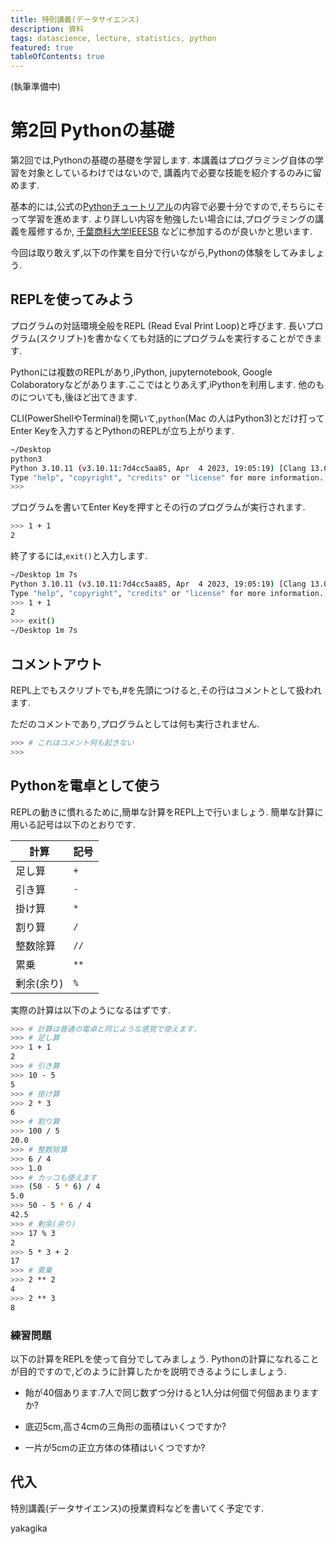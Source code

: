 ```yaml
---
title: 特別講義(データサイエンス)
description: 資料
tags: datascience, lecture, statistics, python
featured: true
tableOfContents: true
---
```



(執筆準備中)

# 第2回 Pythonの基礎

第2回では,Pythonの基礎の基礎を学習します.
本講義はプログラミング自体の学習を対象としているわけではないので,
講義内で必要な技能を紹介するのみに留めます.

基本的には,公式の[Pythonチュートリアル](https://docs.python.org/ja/3/tutorial/index.html)の内容で必要十分ですので,そちらにそって学習を進めます.
より詳しい内容を勉強したい場合には,プログラミングの講義を履修するか,
[千葉商科大学IEEESB](http://cucieee.stars.ne.jp/index.html)
などに参加するのが良いかと思います.

今回は取り敢えず,以下の作業を自分で行いながら,Pythonの体験をしてみましょう.

## REPLを使ってみよう

プログラムの対話環境全般をREPL (Read Eval Print Loop)と呼びます. 長いプログラム(スクリプト)を書かなくても対話的にプログラムを実行することができます.

Pythonには複数のREPLがあり,iPython, jupyternotebook, Google Colaboratoryなどがあります.ここではとりあえず,iPythonを利用します. 他のものについても,後ほど出てきます.

CLI(PowerShellやTerminal)を開いて,`python`(Mac の人はPython3)とだけ打ってEnter Keyを入力するとPythonのREPLが立ち上がります.

~~~ sh
~/Desktop
python3
Python 3.10.11 (v3.10.11:7d4cc5aa85, Apr  4 2023, 19:05:19) [Clang 13.0.0 (clang-1300.0.29.30)] on darwin
Type "help", "copyright", "credits" or "license" for more information.
>>>
~~~

プログラムを書いてEnter Keyを押すとその行のプログラムが実行されます.

~~~ sh
>>> 1 + 1
2
~~~


終了するには,`exit()`と入力します.

~~~ sh
~/Desktop 1m 7s
Python 3.10.11 (v3.10.11:7d4cc5aa85, Apr  4 2023, 19:05:19) [Clang 13.0.0 (clang-1300.0.29.30)] on darwin
Type "help", "copyright", "credits" or "license" for more information.
>>> 1 + 1
2
>>> exit()
~/Desktop 1m 7s
~~~

## コメントアウト

REPL上でもスクリプトでも,\#を先頭につけると,その行はコメントとして扱われます.

ただのコメントであり,プログラムとしては何も実行されません.

~~~ sh
>>> # これはコメント何も起きない
>>>
~~~

## Pythonを電卓として使う

REPLの動きに慣れるために,簡単な計算をREPL上で行いましょう.
簡単な計算に用いる記号は以下のとおりです.


|  計算      | 記号 |
| ------     | ---- |
| 足し算     | `+`  |
| 引き算     | `-`  |
| 掛け算     | `*`  |
| 割り算     | `/`  |
| 整数除算   | `//` |
| 累乗       | `**` |
| 剰余(余り) | `%`  |

実際の計算は以下のようになるはずです.

~~~ sh
>>> # 計算は普通の電卓と同じような感覚で使えます.
>>> # 足し算
>>> 1 + 1
2
>>> # 引き算
>>> 10 - 5
5
>>> # 掛け算
>>> 2 * 3
6
>>> # 割り算
>>> 100 / 5
20.0
>>> # 整数除算
>>> 6 / 4
>>> 1.0
>>> # カッコも使えます
>>> (50 - 5 * 6) / 4
5.0
>>> 50 - 5 * 6 / 4
42.5
>>> # 剰余(余り)
>>> 17 % 3
2
>>> 5 * 3 + 2
17
>>> # 累乗
>>> 2 ** 2
4
>>> 2 ** 3
8
~~~

### 練習問題

以下の計算をREPLを使って自分でしてみましょう.
Pythonの計算になれることが目的ですので,どのように計算したかを説明できるようにしましょう.

- 飴が40個あります.7人で同じ数ずつ分けると1人分は何個で何個あまりますか?

- 底辺5cm,高さ4cmの三角形の面積はいくつですか?

- 一片が5cmの正立方体の体積はいくつですか?

## 代入


特別講義(データサイエンス)の授業資料などを書いてく予定です.

yakagika
